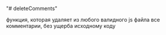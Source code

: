 "# deleteComments" 

функция, которая удаляет из любого валидного js файла все комментарии, без ущерба исходному коду
